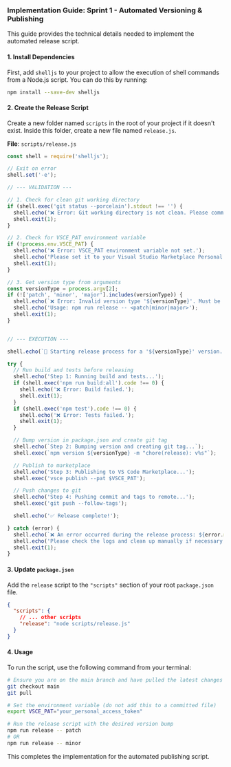 ### Implementation Guide: Sprint 1 - Automated Versioning & Publishing

This guide provides the technical details needed to implement the automated release script.

#### 1. Install Dependencies

First, add `shelljs` to your project to allow the execution of shell commands from a Node.js script. You can do this by running:

```bash
npm install --save-dev shelljs
```

#### 2. Create the Release Script

Create a new folder named `scripts` in the root of your project if it doesn't exist. Inside this folder, create a new file named `release.js`.

**File**: `scripts/release.js`
```javascript
const shell = require('shelljs');

// Exit on error
shell.set('-e');

// --- VALIDATION ---

// 1. Check for clean git working directory
if (shell.exec('git status --porcelain').stdout !== '') {
  shell.echo('❌ Error: Git working directory is not clean. Please commit or stash changes.');
  shell.exit(1);
}

// 2. Check for VSCE_PAT environment variable
if (!process.env.VSCE_PAT) {
  shell.echo('❌ Error: VSCE_PAT environment variable not set.');
  shell.echo('Please set it to your Visual Studio Marketplace Personal Access Token.');
  shell.exit(1);
}

// 3. Get version type from arguments
const versionType = process.argv[2];
if (!['patch', 'minor', 'major'].includes(versionType)) {
  shell.echo(`❌ Error: Invalid version type '${versionType}'. Must be 'patch', 'minor', or 'major'.`);
  shell.echo('Usage: npm run release -- <patch|minor|major>');
  shell.exit(1);
}


// --- EXECUTION ---

shell.echo(`🚀 Starting release process for a '${versionType}' version...`);

try {
  // Run build and tests before releasing
  shell.echo('Step 1: Running build and tests...');
  if (shell.exec('npm run build:all').code !== 0) {
    shell.echo('❌ Error: Build failed.');
    shell.exit(1);
  }
  if (shell.exec('npm test').code !== 0) {
    shell.echo('❌ Error: Tests failed.');
    shell.exit(1);
  }

  // Bump version in package.json and create git tag
  shell.echo(`Step 2: Bumping version and creating git tag...`);
  shell.exec(`npm version ${versionType} -m "chore(release): v%s"`);

  // Publish to marketplace
  shell.echo('Step 3: Publishing to VS Code Marketplace...');
  shell.exec('vsce publish --pat $VSCE_PAT');

  // Push changes to git
  shell.echo('Step 4: Pushing commit and tags to remote...');
  shell.exec('git push --follow-tags');

  shell.echo('✅ Release complete!');

} catch (error) {
  shell.echo(`❌ An error occurred during the release process: ${error.message}`);
  shell.echo('Please check the logs and clean up manually if necessary.');
  shell.exit(1);
}

```

#### 3. Update `package.json`

Add the `release` script to the `"scripts"` section of your root `package.json` file.

```json
{
  "scripts": {
    // ... other scripts
    "release": "node scripts/release.js"
  }
}
```

#### 4. Usage

To run the script, use the following command from your terminal:

```bash
# Ensure you are on the main branch and have pulled the latest changes
git checkout main
git pull

# Set the environment variable (do not add this to a committed file)
export VSCE_PAT="your_personal_access_token"

# Run the release script with the desired version bump
npm run release -- patch
# OR
npm run release -- minor
```

This completes the implementation for the automated publishing script.
